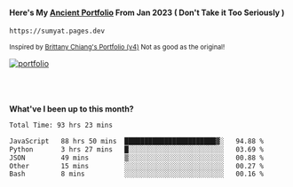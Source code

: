 #### Here's My [Ancient Portfolio](https://sumyat.pages.dev) From Jan 2023 ( Don't Take it Too Seriously ) 
````bash
https://sumyat.pages.dev 
````

<sub>Inspired by [Brittany Chiang's Portfolio (v4)](https://v4.brittanychiang.com/) Not as good as the original!</sub>


<a href='https://sumyat.pages.dev/'>
    <img src='https://github.com/sumyat-aung/sumyat-aung/assets/108873224/c9b4f2be-c585-4dd3-84e1-692c3854a6d8' alt='portfolio' align='center' />
</a>


<br />
<br />


<br />
<br />

**What've I been up to this month?**

<!--START_SECTION:waka-->

```txt
Total Time: 93 hrs 23 mins

JavaScript   88 hrs 50 mins  ███████████████████████▓░   94.88 %
Python       3 hrs 27 mins   █░░░░░░░░░░░░░░░░░░░░░░░░   03.69 %
JSON         49 mins         ▒░░░░░░░░░░░░░░░░░░░░░░░░   00.88 %
Other        15 mins         ░░░░░░░░░░░░░░░░░░░░░░░░░   00.27 %
Bash         8 mins          ░░░░░░░░░░░░░░░░░░░░░░░░░   00.16 %
```

<!--END_SECTION:waka-->




